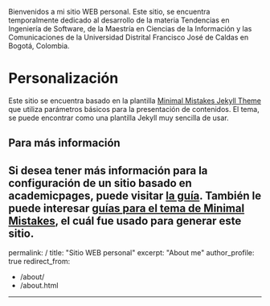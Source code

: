 
Bienvenidos a mi sitio WEB personal. Este sitio, se encuentra temporalmente dedicado al desarrollo de la materia Tendencias en Ingeniería de Software, de la Maestría en Ciencias de la Información y las Comunicaciones de la Universidad Distrital Francisco José de Caldas en Bogotá, Colombia.

Personalización 
======

Este sitio se encuentra basado en la plantilla [Minimal Mistakes Jekyll Theme](https://mmistakes.github.io/minimal-mistakes/) que utiliza parámetros básicos para la presentación de contenidos. El tema, se puede encontrar como una plantilla Jekyll muy sencilla de usar.


Para más información
------
Si desea tener más información para la configuración de un sitio basado en academicpages, puede visitar [la guía](https://academicpages.github.io/markdown/). También le puede interesar [guías para el tema de Minimal Mistakes](https://mmistakes.github.io/minimal-mistakes/docs/configuration/), el cuál fue usado para generar este sitio.                
---
permalink: /
title: "Sitio WEB personal"
excerpt: "About me"
author_profile: true
redirect_from: 
  - /about/
  - /about.html
---
